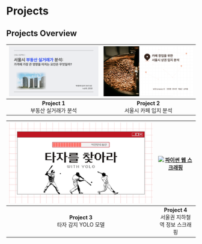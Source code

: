 # Projects

## Projects Overview

| [![SQL 데이터 분석](SQL%20project/realestate1.png)](SQL%20project/서울시%20부동산%20실거래가%20분석.pdf) | [![파이썬 데이터 분석](Python%20project/cafe1.png)](Python%20project/서울시%20카페%20입지%20분석.pdf) |
|:-----------------------------------------------------------------:|:-----------------------------------------------------------------:|
| **Project 1**<br> 부동산 실거래가 분석                       | **Project 2**<br> 서울시 카페 입지 분석                         |

| [![딥러닝](DL%20project/hitterdetector1.png)](DL%20project/타자를찾아라withYOLO.pdf)  | [![파이썬 웹 스크래핑](Python%20project/subway1.png)](Python%20project/서울시%20카페%20입지%20분석.pdf) |
|:----------------------------------------------------------------:|:----------------------------------------------------------------:|
| **Project 3**<br> 타자 감지 YOLO 모델                | **Project 4**<br> 서울권 지하철역 정보 스크래핑               |


